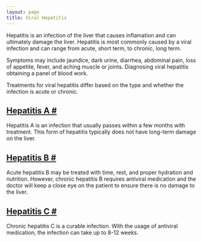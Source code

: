 ```yaml
---
layout: page
title: Viral Hepatitis
---
```


<p>
Hepatitis is an infection of the liver that causes inflamation and can ultimately damage the liver.
Hepatitis is most commonly caused by a viral infection and can range from acute, short term, to chronic, long term.
</p>

<p>
Symptoms may include jaundice, dark urine, diarrhea, abdominal pain, loss of appetite, fever, and aching muscle or joints. Diagnosing viral hepatitis obtaining a panel of blood work.
</p>

<p>
Treatments for viral hepatitis differ based on the type and whether the infection is acute or chronic.
</p>

  <h2 id="hep-a">
    <a class="no-underline hover:text-green-500" aria-label="Anchor" href="#hep-a">
      <span>Hepatitis A</span>
      <span class="pl-2 text-xl cursor-pointer">#</span>
    </a>
  </h2>
  <p>
    Hepatitis A is an infection that usually passes within a few months with treatment.
    This form of hepatitis typically does not have long-term damage on the liver.
  </p>

  <h2 id="hep-b">
    <a class="no-underline hover:text-green-500" aria-label="Anchor" href="#hep-b">
      <span>Hepatitis B</span>
      <span class="pl-2 text-xl cursor-pointer">#</span>
    </a>
  </h2>
  <p>
    Acute hepatitis B may be treated with time, rest, and proper hydration and nutrition.
    However, chronic hepatitis B requires antiviral medication and the doctor will keep a close eye on the patient to ensure there is no damage to the liver.
  </p>

  <h2 id="hep-c">
    <a class="no-underline hover:text-green-500" aria-label="Anchor" href="#hep-c">
      <span>Hepatitis C</span>
      <span class="pl-2 text-xl cursor-pointer">#</span>
    </a>
  </h2>
  <p>
    Chronic hepatitis C is a curable infection.
    With the usage of antiviral medication, the infection can take up to 8-12 weeks.
  </p>
